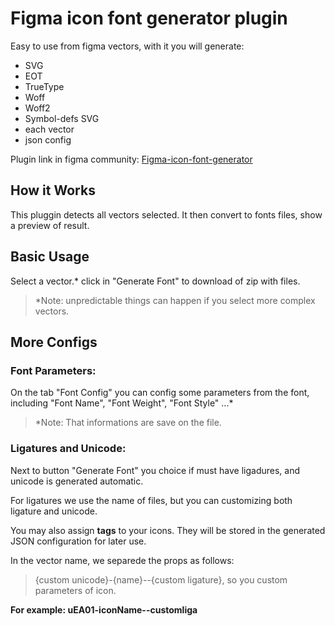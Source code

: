 # Figma icon font generator plugin
Easy to use from figma vectors, with it you will generate:

- SVG
- EOT
- TrueType
- Woff
- Woff2
- Symbol-defs SVG
- each vector
- json config

Plugin link in figma community: [Figma-icon-font-generator](https://www.figma.com/community/plugin/1136442533698384554/Figma-icon-font-generator)

## How it Works

This pluggin detects all vectors selected. It then convert to fonts files, show a preview of result.

## Basic Usage

Select a vector.*
click in "Generate Font" to download of zip with files.

> *Note: unpredictable things can happen if you select more complex vectors.

## More Configs

### Font Parameters:
On the tab "Font Config" you can config some parameters from the font, including "Font Name", "Font Weight", "Font Style" ...*

> *Note: That informations are save on the file.

### Ligatures and Unicode:

Next to button "Generate Font" you choice if must have ligadures, and unicode is generated automatic.

For ligatures we use the name of files, but you can customizing both ligature and unicode.

You may also assign **tags** to your icons. They will be stored in the generated JSON configuration for later use.

In the vector name, we separede the props as follows:

> {custom unicode}-{name}--{custom ligature}, so you custom parameters of icon.

**For example: uEA01-iconName--customliga**
